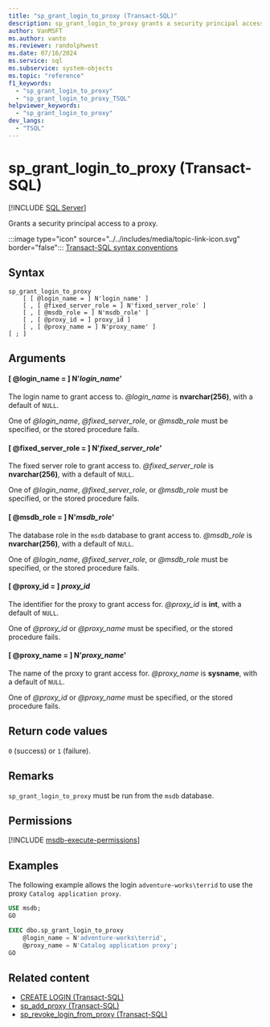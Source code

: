 ```yaml
---
title: "sp_grant_login_to_proxy (Transact-SQL)"
description: sp_grant_login_to_proxy grants a security principal access to a proxy.
author: VanMSFT
ms.author: vanto
ms.reviewer: randolphwest
ms.date: 07/16/2024
ms.service: sql
ms.subservice: system-objects
ms.topic: "reference"
f1_keywords:
  - "sp_grant_login_to_proxy"
  - "sp_grant_login_to_proxy_TSQL"
helpviewer_keywords:
  - "sp_grant_login_to_proxy"
dev_langs:
  - "TSQL"
---
```

# sp_grant_login_to_proxy (Transact-SQL)

[!INCLUDE [SQL Server](../../includes/applies-to-version/sqlserver.md)]

Grants a security principal access to a proxy.

:::image type="icon" source="../../includes/media/topic-link-icon.svg" border="false"::: [Transact-SQL syntax conventions](../../t-sql/language-elements/transact-sql-syntax-conventions-transact-sql.md)

## Syntax

```syntaxsql
sp_grant_login_to_proxy
    [ [ @login_name = ] N'login_name' ]
    [ , [ @fixed_server_role = ] N'fixed_server_role' ]
    [ , [ @msdb_role = ] N'msdb_role' ]
    [ , [ @proxy_id = ] proxy_id ]
    [ , [ @proxy_name = ] N'proxy_name' ]
[ ; ]
```

## Arguments

#### [ @login_name = ] N'*login_name*'

The login name to grant access to. *@login_name* is **nvarchar(256)**, with a default of `NULL`.

One of *@login_name*, *@fixed_server_role*, or *@msdb_role* must be specified, or the stored procedure fails.

#### [ @fixed_server_role = ] N'*fixed_server_role*'

The fixed server role to grant access to. *@fixed_server_role* is **nvarchar(256)**, with a default of `NULL`.

One of *@login_name*, *@fixed_server_role*, or *@msdb_role* must be specified, or the stored procedure fails.

#### [ @msdb_role = ] N'*msdb_role*'

The database role in the `msdb` database to grant access to. *@msdb_role* is **nvarchar(256)**, with a default of `NULL`.

One of *@login_name*, *@fixed_server_role*, or *@msdb_role* must be specified, or the stored procedure fails.

#### [ @proxy_id = ] *proxy_id*

The identifier for the proxy to grant access for. *@proxy_id* is **int**, with a default of `NULL`.

One of *@proxy_id* or *@proxy_name* must be specified, or the stored procedure fails.

#### [ @proxy_name = ] N'*proxy_name*'

The name of the proxy to grant access for. *@proxy_name* is **sysname**, with a default of `NULL`.

One of *@proxy_id* or *@proxy_name* must be specified, or the stored procedure fails.

## Return code values

`0` (success) or `1` (failure).

## Remarks

`sp_grant_login_to_proxy` must be run from the `msdb` database.

## Permissions

[!INCLUDE [msdb-execute-permissions](../../includes/msdb-execute-permissions.md)]

## Examples

The following example allows the login `adventure-works\terrid` to use the proxy `Catalog application proxy`.

```sql
USE msdb;
GO

EXEC dbo.sp_grant_login_to_proxy
    @login_name = N'adventure-works\terrid',
    @proxy_name = N'Catalog application proxy';
GO
```

## Related content

- [CREATE LOGIN (Transact-SQL)](../../t-sql/statements/create-login-transact-sql.md)
- [sp_add_proxy (Transact-SQL)](sp-add-proxy-transact-sql.md)
- [sp_revoke_login_from_proxy (Transact-SQL)](sp-revoke-login-from-proxy-transact-sql.md)
